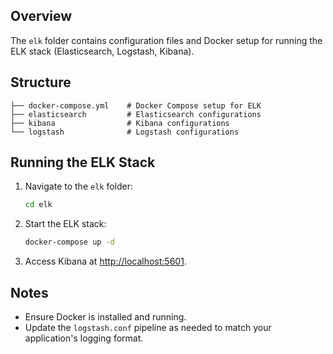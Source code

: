 ## Overview
The `elk` folder contains configuration files and Docker setup for running the ELK stack (Elasticsearch, Logstash, Kibana).

## Structure
```
├── docker-compose.yml    # Docker Compose setup for ELK
├── elasticsearch         # Elasticsearch configurations
├── kibana                # Kibana configurations
└── logstash              # Logstash configurations
```

## Running the ELK Stack
1. Navigate to the `elk` folder:
   ```bash
   cd elk
   ```
2. Start the ELK stack:
   ```bash
   docker-compose up -d
   ```
3. Access Kibana at [http://localhost:5601](http://localhost:5601).

## Notes
- Ensure Docker is installed and running.
- Update the `logstash.conf` pipeline as needed to match your application's logging format.
